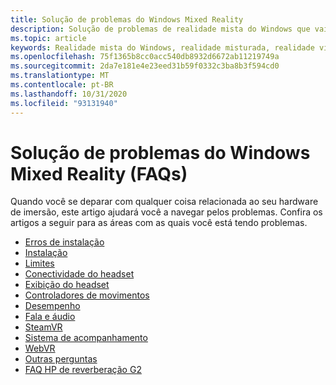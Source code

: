 ```yaml
---
title: Solução de problemas do Windows Mixed Reality
description: Solução de problemas de realidade mista do Windows que vai além da nossa documentação de suporte de consumidor padrão.
ms.topic: article
keywords: Realidade mista do Windows, realidade misturada, realidade virtual, VR, MR, solução de problemas, erros, ajuda, suporte
ms.openlocfilehash: 75f1365b8cc0acc540db8932d6672ab11219749a
ms.sourcegitcommit: 2da7e181e4e23eed31b59f0332c3ba8b3f594cd0
ms.translationtype: MT
ms.contentlocale: pt-BR
ms.lasthandoff: 10/31/2020
ms.locfileid: "93131940"
---
```

# <a name="troubleshooting-windows-mixed-reality-faqs"></a>Solução de problemas do Windows Mixed Reality (FAQs)

Quando você se deparar com qualquer coisa relacionada ao seu hardware de imersão, este artigo ajudará você a navegar pelos problemas.
Confira os artigos a seguir para as áreas com as quais você está tendo problemas.

- [Erros de instalação](installation_errors.md)
- [Instalação](wmr-setup-faq.md)
- [Limites](boundary-questions.md)
- [Conectividade do headset](headset-connectivity.md)
- [Exibição do headset](headset-display.md)
- [Controladores de movimentos](motion-controller-problems.md)
- [Desempenho](performance-questions.md)
- [Fala e áudio](speech-and-audio.md)
- [SteamVR](steamvr-questions.md)
- [Sistema de acompanhamento](tracking.md)
- [WebVR](webvr-questions.md)
- [Outras perguntas](other-questions.md)
- [FAQ HP de reverberação G2](reverbG2-faq.md)